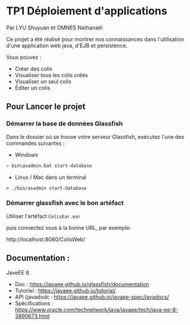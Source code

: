# TP1 Déploiement d'applications

Par LYU Shuyuan et OMNES Nathanaël

Ce projet a été réalisé pour montrer nos connaissances dans l'utilisation d'une application web java, d'EJB et persistence.


Vous pouvez :
- Créer des colis
- Visualiser tous les colis créés
- Visualiser un seul colis
- Éditer un colis


## Pour Lancer le projet

### Démarrer la base de données Glassfish 
Dans le dossier où se trouve votre serveur Glassfish, exécutez l'une des commandes suivantes :

- Windows
```bash
> bin\asadmin.bat start-database
```
- Linux / Mac dans un terminal
```
> ./bin/asadmin start-database
```

### Démarrer glassfish avec le bon artéfact
Utiliser l'artéfact `ColisEar.ear`

puis connectez vous à la bonne URL, par exemple:

http://localhost:8080/ColisWeb/

## Documentation :

JaveEE 8
- Doc : https://javaee.github.io/glassfish/documentation
- Tutoriel : https://javaee.github.io/tutorial/
- API (javadodc : https://javaee.github.io/javaee-spec/javadocs/
- Spécifications : https://www.oracle.com/technetwork/java/javaee/tech/java-ee-8-3890673.html